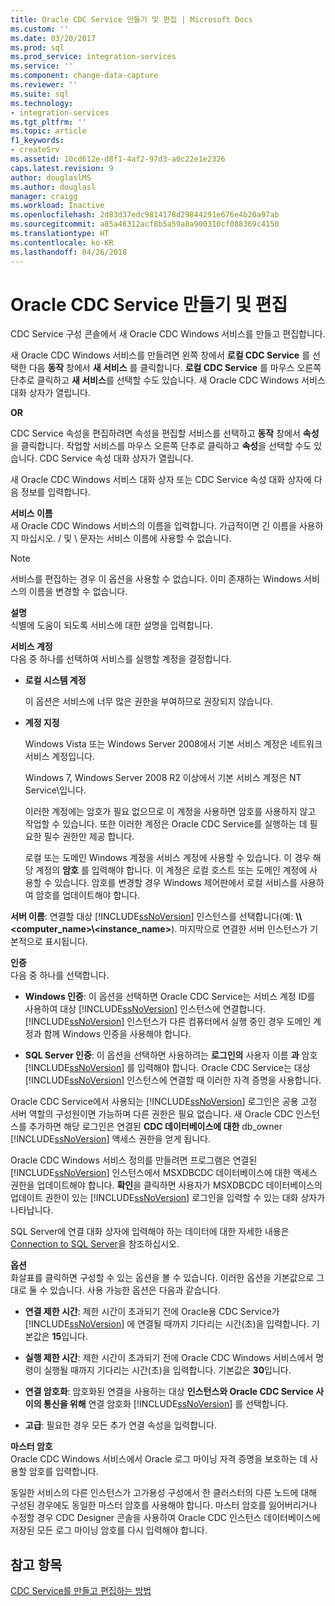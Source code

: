 ```yaml
---
title: Oracle CDC Service 만들기 및 편집 | Microsoft Docs
ms.custom: ''
ms.date: 03/20/2017
ms.prod: sql
ms.prod_service: integration-services
ms.service: ''
ms.component: change-data-capture
ms.reviewer: ''
ms.suite: sql
ms.technology:
- integration-services
ms.tgt_pltfrm: ''
ms.topic: article
f1_keywords:
- createSrv
ms.assetid: 10cd612e-d8f1-4af2-97d3-a0c22e1e2326
caps.latest.revision: 9
author: douglaslMS
ms.author: douglasl
manager: craigg
ms.workload: Inactive
ms.openlocfilehash: 2d83d37edc9814178d29844291e676e4b20a97ab
ms.sourcegitcommit: a85a46312acf8b5a59a8a900310cf088369c4150
ms.translationtype: HT
ms.contentlocale: ko-KR
ms.lasthandoff: 04/26/2018
---
```

# <a name="create-and-edit-an-oracle-cdc-service"></a>Oracle CDC Service 만들기 및 편집
  CDC Service 구성 콘솔에서 새 Oracle CDC Windows 서비스를 만들고 편집합니다.  
  
 새 Oracle CDC Windows 서비스를 만들려면 왼쪽 창에서 **로컬 CDC Service** 를 선택한 다음 **동작** 창에서 **새 서비스** 를 클릭합니다. **로컬 CDC Service** 를 마우스 오른쪽 단추로 클릭하고 **새 서비스**를 선택할 수도 있습니다. 새 Oracle CDC Windows 서비스 대화 상자가 열립니다.  
  
 **OR**  
  
 CDC Service 속성을 편집하려면 속성을 편집할 서비스를 선택하고 **동작** 창에서 **속성** 을 클릭합니다. 작업할 서비스를 마우스 오른쪽 단추로 클릭하고 **속성**을 선택할 수도 있습니다. CDC Service 속성 대화 상자가 열립니다.  
  
 새 Oracle CDC Windows 서비스 대화 상자 또는 CDC Service 속성 대화 상자에 다음 정보를 입력합니다.  
  
**서비스 이름**  
 새 Oracle CDC Windows 서비스의 이름을 입력합니다. 가급적이면 긴 이름을 사용하지 마십시오. / 및 \ 문자는 서비스 이름에 사용할 수 없습니다.  
  
> [!NOTE]  
> 서비스를 편집하는 경우 이 옵션을 사용할 수 없습니다. 이미 존재하는 Windows 서비스의 이름을 변경할 수 없습니다.  
  
 **설명**  
 식별에 도움이 되도록 서비스에 대한 설명을 입력합니다.  
  
 **서비스 계정**  
 다음 중 하나를 선택하여 서비스를 실행할 계정을 결정합니다.  
  
-   **로컬 시스템 계정**  
  
     이 옵션은 서비스에 너무 많은 권한을 부여하므로 권장되지 않습니다.  
  
-   **계정 지정**  
  
     Windows Vista 또는 Windows Server 2008에서 기본 서비스 계정은 네트워크 서비스 계정입니다.  
  
     Windows 7, Windows Server 2008 R2 이상에서 기본 서비스 계정은 NT Service\\<service-name>입니다.  
  
     이러한 계정에는 암호가 필요 없으므로 이 계정을 사용하면 암호를 사용하지 않고 작업할 수 있습니다. 또한 이러한 계정은 Oracle CDC Service를 실행하는 데 필요한 필수 권한만 제공 합니다.  
  
     로컬 또는 도메인 Windows 계정을 서비스 계정에 사용할 수 있습니다. 이 경우 해당 계정의 **암호** 를 입력해야 합니다. 이 계정은 로컬 호스트 또는 도메인 계정에 사용할 수 있습니다. 암호를 변경할 경우 Windows 제어판에서 로컬 서비스를 사용하여 암호를 업데이트해야 합니다.  
  
 **서버 이름**: 연결할 대상 [!INCLUDE[ssNoVersion](../../includes/ssnoversion-md.md)] 인스턴스를 선택합니다(예: **\\\\<computer_name>\\<instance_name>**). 마지막으로 연결한 서버 인스턴스가 기본적으로 표시됩니다.  
  
 **인증**  
 다음 중 하나를 선택합니다.  
  
-   **Windows 인증**: 이 옵션을 선택하면 Oracle CDC Service는 서비스 계정 ID를 사용하여 대상 [!INCLUDE[ssNoVersion](../../includes/ssnoversion-md.md)] 인스턴스에 연결합니다. [!INCLUDE[ssNoVersion](../../includes/ssnoversion-md.md)] 인스턴스가 다른 컴퓨터에서 실행 중인 경우 도메인 계정과 함께 Windows 인증을 사용해야 합니다.  
  
-   **SQL Server 인증**: 이 옵션을 선택하면 사용하려는 **로그인의** 사용자 이름 **과** 암호 [!INCLUDE[ssNoVersion](../../includes/ssnoversion-md.md)] 를 입력해야 합니다. Oracle CDC Service는 대상 [!INCLUDE[ssNoVersion](../../includes/ssnoversion-md.md)] 인스턴스에 연결할 때 이러한 자격 증명을 사용합니다.  
  
 Oracle CDC Service에서 사용되는 [!INCLUDE[ssNoVersion](../../includes/ssnoversion-md.md)] 로그인은 공용 고정 서버 역할의 구성원이면 가능하며 다른 권한은 필요 없습니다. 새 Oracle CDC 인스턴스를 추가하면 해당 로그인은 연결된 **CDC 데이터베이스에 대한** db_owner [!INCLUDE[ssNoVersion](../../includes/ssnoversion-md.md)] 액세스 권한을 얻게 됩니다.  
  
 Oracle CDC Windows 서비스 정의를 만들려면 프로그램은 연결된 [!INCLUDE[ssNoVersion](../../includes/ssnoversion-md.md)] 인스턴스에서 MSXDBCDC 데이터베이스에 대한 액세스 권한을 업데이트해야 합니다. **확인**을 클릭하면 사용자가 MSXDBCDC 데이터베이스의 업데이트 권한이 있는 [!INCLUDE[ssNoVersion](../../includes/ssnoversion-md.md)] 로그인을 입력할 수 있는 대화 상자가 나타납니다.  
  
 SQL Server에 연결 대화 상자에 입력해야 하는 데이터에 대한 자세한 내용은 [Connection to SQL Server](../../integration-services/change-data-capture/connection-to-sql-server.md)을 참조하십시오.  
  
 **옵션**  
 화살표를 클릭하면 구성할 수 있는 옵션을 볼 수 있습니다. 이러한 옵션을 기본값으로 그대로 둘 수 있습니다. 사용 가능한 옵션은 다음과 같습니다.  
  
-   **연결 제한 시간**: 제한 시간이 초과되기 전에 Oracle용 CDC Service가 [!INCLUDE[ssNoVersion](../../includes/ssnoversion-md.md)] 에 연결될 때까지 기다리는 시간(초)을 입력합니다. 기본값은 **15**입니다.  
  
-   **실행 제한 시간**: 제한 시간이 초과되기 전에 Oracle CDC Windows 서비스에서 명령이 실행될 때까지 기다리는 시간(초)을 입력합니다. 기본값은 **30**입니다.  
  
-   **연결 암호화**: 암호화된 연결을 사용하는 대상 **인스턴스와 Oracle CDC Service 사이의 통신을 위해** 연결 암호화 [!INCLUDE[ssNoVersion](../../includes/ssnoversion-md.md)] 를 선택합니다.  
  
-   **고급**: 필요한 경우 모든 추가 연결 속성을 입력합니다.  
  
 **마스터 암호**  
 Oracle CDC Windows 서비스에서 Oracle 로그 마이닝 자격 증명을 보호하는 데 사용할 암호를 입력합니다.  
  
 동일한 서비스의 다른 인스턴스가 고가용성 구성에서 한 클러스터의 다른 노드에 대해 구성된 경우에도 동일한 마스터 암호를 사용해야 합니다. 마스터 암호를 잃어버리거나 수정할 경우 CDC Designer 콘솔을 사용하여 Oracle CDC 인스턴스 데이터베이스에 저장된 모든 로그 마이닝 암호를 다시 입력해야 합니다.  
  
## <a name="see-also"></a>참고 항목  
 [CDC Service를 만들고 편집하는 방법](../../integration-services/change-data-capture/how-to-create-and-edit-a-cdc-service.md)  
  
  
